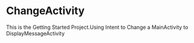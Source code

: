 # ChangeActivity
This is the Getting Started Project.Using Intent to Change a MainActivity to DisplayMessageActivity
